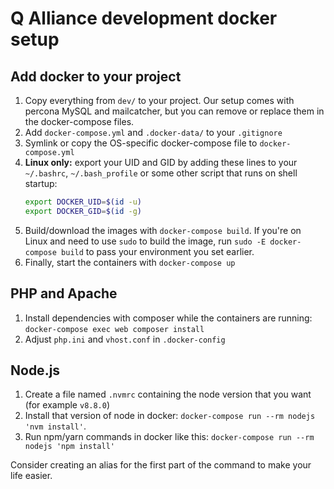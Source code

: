 # Q Alliance development docker setup

## Add docker to your project
1. Copy everything from `dev/` to your project. Our setup comes with percona MySQL and mailcatcher, but you can remove or replace them in the docker-compose files.
1. Add `docker-compose.yml` and `.docker-data/` to your `.gitignore`
1. Symlink or copy the OS-specific docker-compose file to `docker-compose.yml`
1. **Linux only:** export your UID and GID by adding these lines to your `~/.bashrc`, `~/.bash_profile` or some other script that runs on shell startup:
    ```bash
    export DOCKER_UID=$(id -u)
    export DOCKER_GID=$(id -g)
    ```
1. Build/download the images with `docker-compose build`. If you're on Linux and need to use `sudo` to build the image, run `sudo -E docker-compose build` to pass your environment you set earlier.
1. Finally, start the containers with `docker-compose up`

## PHP and Apache
1. Install dependencies with composer while the containers are running: `docker-compose exec web composer install`
2. Adjust `php.ini` and `vhost.conf` in `.docker-config`

## Node.js
1. Create a file named `.nvmrc` containing the node version that you want (for example `v8.8.0`)
1. Install that version of node in docker: `docker-compose run --rm nodejs 'nvm install'`.
1. Run npm/yarn commands in docker like this: `docker-compose run --rm nodejs 'npm install'`

Consider creating an alias for the first part of the command to make your life easier.

